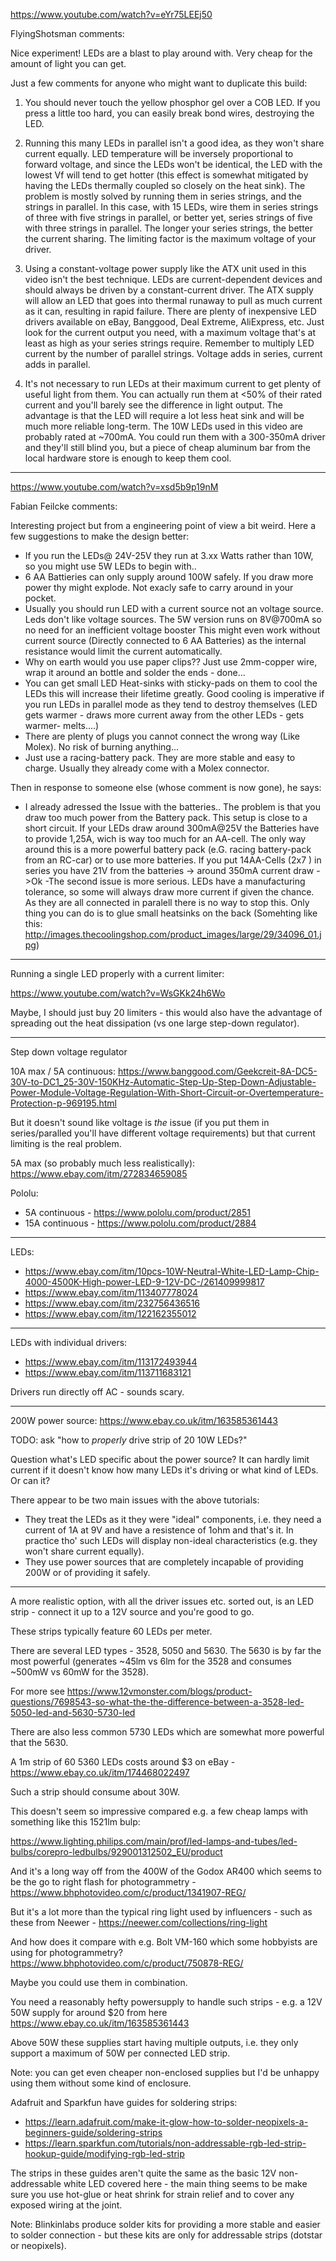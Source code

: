 https://www.youtube.com/watch?v=eYr75LEEj50

FlyingShotsman comments:

Nice experiment!  LEDs are a blast to play around with.  Very cheap for the amount of light you can get. 

Just a few comments for anyone who might want to duplicate this build: 

1. You should never touch the yellow phosphor gel over a COB LED. If you press a little too hard, you can easily break bond wires, destroying the LED. 

2. Running this many LEDs in parallel isn't a good idea, as they won't share current equally. LED temperature will be inversely proportional to forward voltage, and since the LEDs won't be identical, the LED with the lowest Vf will tend to get hotter (this effect is somewhat mitigated by having the LEDs thermally coupled so closely on the heat sink). The problem is mostly solved by running them in series strings, and the strings in parallel. In this case, with 15 LEDs, wire them in series strings of three with five strings in parallel, or better yet, series strings of five with three strings in parallel. The longer your series strings, the better the current sharing. The limiting factor is the maximum voltage of your driver.

3. Using a constant-voltage power supply like the ATX unit used in this video isn't the best technique. LEDs are current-dependent devices and should always be driven by a constant-current driver. The ATX supply will allow an LED that goes into thermal runaway to pull as much current as it can, resulting in rapid failure. There are plenty of inexpensive LED drivers available on eBay, Banggood, Deal Extreme, AliExpress, etc.  Just look for the current output you need, with a maximum voltage that's at least as high as your series strings require.  Remember to multiply LED current by the number of parallel strings.  Voltage adds in series, current adds in parallel.

4. It's not necessary to run LEDs at their maximum current to get plenty of useful light from them. You can actually run them at <50% of their rated current and you'll barely see the difference in light output. The advantage is that the LED will require a lot less heat sink and will be much more reliable long-term.  The 10W LEDs used in this video are probably rated at ~700mA.  You could run them with a 300-350mA driver and they'll still blind you, but a piece of cheap aluminum bar from the local hardware store is enough to keep them cool.

---

https://www.youtube.com/watch?v=xsd5b9p19nM

Fabian Feilcke comments:

Interesting project but from a engineering point of view a bit weird. Here a few suggestions to make the design better:
- If you run the LEDs@ 24V-25V they run at 3.xx Watts rather than 10W, so you might use 5W LEDs to begin with..
- 6 AA Battieries can only supply around 100W safely. If you draw more power thy might explode. Not exacly safe to carry around in your pocket.
- Usually you should run LED with a current source not an voltage source. Leds don't like voltage sources. The 5W version runs on 8V@700mA so no need for an inefficient voltage booster
This might even work without current source (Directly connected to 6 AA Batteries) as the internal resistance would limit the current automatically.
- Why on earth would you use paper clips?? Just use 2mm-copper wire, wrap it around an bottle and solder the ends - done...
- You can get small LED Heat-sinks with sticky-pads on them to cool the LEDs this will increase their lifetime greatly. Good cooling is imperative if you run LEDs in parallel mode as they tend to destroy themselves (LED gets warmer - draws more current away from the other LEDs - gets warmer- melts....)
- There are plenty of plugs you cannot connect the wrong way (Like Molex). No risk of burning anything...
- Just use a racing-battery pack. They are more stable and easy to charge. Usually they already come with a Molex connector.

Then in response to someone else (whose comment is now gone), he says:

- I already adressed the Issue with the batteries.. The problem is that you draw too much power from the Battery pack. This setup is close to a short circuit. If your LEDs draw around 300mA@25V the Batteries have to provide 1,25A, wich is way too much for an AA-cell. The only way around this is a more powerful battery pack (e.G. racing battery-pack from an RC-car) or to use more batteries.  If you put 14AA-Cells (2x7 ) in series you have 21V from the batteries -> around 350mA current draw ->Ok
-The second issue is more serious. LEDs have a manufacturing tolerance, so some will always draw more current if given the chance. As they are all connected in paralell there is no way to stop this. Only thing you can do is to glue small heatsinks on the back (Somehting like this: http://images.thecoolingshop.com/product_images/large/29/34096_01.jpg)

---

Running a single LED properly with a current limiter:

https://www.youtube.com/watch?v=WsGKk24h6Wo

Maybe, I should just buy 20 limiters - this would also have the advantage of spreading out the heat dissipation (vs one large step-down regulator).

---

Step down voltage regulator

10A max / 5A continuous: https://www.banggood.com/Geekcreit-8A-DC5-30V-to-DC1_25-30V-150KHz-Automatic-Step-Up-Step-Down-Adjustable-Power-Module-Voltage-Regulation-With-Short-Circuit-or-Overtemperature-Protection-p-969195.html

But it doesn't sound like voltage is _the_ issue (if you put them in series/paralled you'll have different voltage requirements) but that current limiting is the real problem.

5A max (so probably much less realistically): https://www.ebay.com/itm/272834659085

Pololu:

* 5A continuous - https://www.pololu.com/product/2851
* 15A continuous - https://www.pololu.com/product/2884

---

LEDs:

* https://www.ebay.com/itm/10pcs-10W-Neutral-White-LED-Lamp-Chip-4000-4500K-High-power-LED-9-12V-DC-/261409999817
* https://www.ebay.com/itm/113407778024
* https://www.ebay.com/itm/232756436516
* https://www.ebay.com/itm/122162355012

---

LEDs with individual drivers:

* https://www.ebay.com/itm/113172493944
* https://www.ebay.com/itm/113711683121

Drivers run directly off AC - sounds scary.

---

200W power source: https://www.ebay.co.uk/itm/163585361443

TODO: ask "how to _properly_ drive strip of 20 10W LEDs?"

Question what's LED specific about the power source? It can hardly limit current if it doesn't know how many LEDs it's driving or what kind of LEDs. Or can it?

There appear to be two main issues with the above tutorials:

* They treat the LEDs as it they were "ideal" components, i.e. they need a current of 1A at 9V and have a resistence of 1ohm and that's it. In practice tho' such LEDs will display non-ideal characteristics (e.g. they won't share current equally).
* They use power sources that are completely incapable of providing 200W or of providing it safely.

---

A more realistic option, with all the driver issues etc. sorted out, is an LED strip - connect it up to a 12V source and you're good to go.

These strips typically feature 60 LEDs per meter.

There are several LED types - 3528, 5050 and 5630. The 5630 is by far the most powerful (generates ~45lm vs 6lm for the 3528 and consumes ~500mW vs 60mW for the 3528).

For more see <https://www.12vmonster.com/blogs/product-questions/7698543-so-what-the-the-difference-between-a-3528-led-5050-led-and-5630-5730-led>

There are also less common 5730 LEDs which are somewhat more powerful that the 5630.

A 1m strip of 60 5360 LEDs costs around $3 on eBay - https://www.ebay.co.uk/itm/174468022497

Such a strip should consume about 30W.

This doesn't seem so impressive compared e.g. a few cheap lamps with something like this 1521lm bulp:

https://www.lighting.philips.com/main/prof/led-lamps-and-tubes/led-bulbs/corepro-ledbulbs/929001312502_EU/product

And it's a long way off from the 400W of the Godox AR400 which seems to be the go to right flash for photogrammetry - https://www.bhphotovideo.com/c/product/1341907-REG/

But it's a lot more than the typical ring light used by influencers - such as these from Neewer - https://neewer.com/collections/ring-light

And how does it compare with e.g. Bolt VM-160 which some hobbyists are using for photogrammetry? https://www.bhphotovideo.com/c/product/750878-REG/

Maybe you could use them in combination.

You need a reasonably hefty powersupply to handle such strips - e.g. a 12V 50W supply for around $20 from here https://www.ebay.co.uk/itm/163585361443

Above 50W these supplies start having multiple outputs, i.e. they only support a maximum of 50W per connected LED strip.

Note: you can get even cheaper non-enclosed supplies but I'd be unhappy using them without some kind of enclosure.

Adafruit and Sparkfun have guides for soldering strips:

* https://learn.adafruit.com/make-it-glow-how-to-solder-neopixels-a-beginners-guide/soldering-strips
* https://learn.sparkfun.com/tutorials/non-addressable-rgb-led-strip-hookup-guide/modifying-rgb-led-strip

The strips in these guides aren't quite the same as the basic 12V non-addressable white LED covered here - the main thing seems to be make sure you use hot-glue or heat shrink for strain relief and to cover any exposed wiring at the joint.

Note: Blinkinlabs produce solder kits for providing a more stable and easier to solder connection - but these kits are only for addressable strips (dotstar or neopixels). 